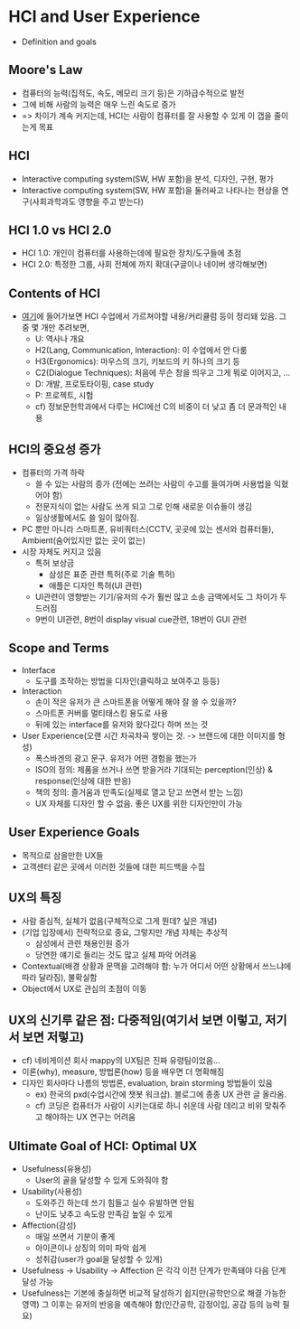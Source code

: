 # HCI and User Experience
 - Definition and goals

## Moore's Law
 - 컴퓨터의 능력(집적도, 속도, 메모리 크기 등)은 기하급수적으로 발전
 - 그에 비해 사람의 능력은 매우 느린 속도로 증가
 - => 차이가 계속 커지는데, HCI는 사람이 컴퓨터를 잘 사용할 수 있게 이 갭을 줄이는게 목표
 
## HCI
 - Interactive computing system(SW, HW 포함)을 분석, 디자인, 구현, 평가
 - Interactive computing system(SW, HW 포함)을 둘러싸고 나타나는 현상을 연구(사회과학과도 영향을 주고 받는다)
 
## HCI 1.0 vs HCI 2.0
 - HCI 1.0: 개인이 컴퓨터를 사용하는데에 필요한 장치/도구들에 초점
 - HCI 2.0: 특정한 그룹, 사회 전체에 까지 확대(구글이나 네이버 생각해보면)
 
## Contents of HCI
 - [여기](http://hcibib.org)에 들어가보면 HCI 수업에서 가르쳐야할 내용/커리큘럼 등이 정리돼 있음. 그 중 몇 개만 추려보면,
   - U: 역사나 개요
   - H2(Lang, Communication, Interaction): 이 수업에서 안 다룸
   - H3(Ergonomics): 마우스의 크기, 키보드의 키 하나의 크기 등
   - C2(Dialogue Techniques): 처음에 무슨 창을 띄우고 그게 뭐로 이어지고, ...
   - D: 개발, 프로토타이핑, case study
   - P: 프로젝트, 시험
   - cf) 정보문헌학과에서 다루는 HCI에선 C의 비중이 더 낮고 좀 더 문과적인 내용

## HCI의 중요성 증가
 - 컴퓨터의 가격 하락
   - 쓸 수 있는 사람의 증가 (전에는 쓰려는 사람이 수고를 들여가며 사용법을 익혔어야 함)
   - 전문지식이 없는 사람도 쓰게 되고 그로 인해 새로운 이슈들이 생김
   - 일상생활에서도 쓸 일이 많아짐.
 - PC 뿐만 아니라 스마트폰, 유비쿼터스(CCTV, 곳곳에 있는 센서와 컴퓨터들), Ambient(숨어있지만 없는 곳이 없는)
 - 시장 자체도 커지고 있음
   - 특허 보상금
     - 삼성은 표준 관련 특허(주로 기술 특허)
     - 애플은 디자인 특허(UI 관련)
   - UI관련이 영향받는 기기/유저의 수가 훨씬 많고 소송 금액에서도 그 차이가 두드러짐
   - 9번이 UI관련, 8번이 display visual cue관련, 18번이 GUI 관련
   
## Scope and Terms
 - Interface
   - 도구를 조작하는 방법을 디자인(클릭하고 보여주고 등등)
 - Interaction
   - 손이 작은 유저가 큰 스마트폰을 어떻게 해야 잘 쓸 수 있을까?
   - 스마트폰 커버를 멀티태스킹 용도로 사용
   - 뒤에 있는 interface를 유저와 왔다갔다 하며 쓰는 것
 - User Experience(오랜 시간 차곡차곡 쌓이는 것. -> 브랜드에 대한 이미지를 형성)
   - 폭스바겐의 광고 문구. 유저가 어떤 경험을 했는가
   - ISO의 정의: 제품을 쓰거나 쓰면 받을거라 기대되는 perception(인상) & response(인상에 대한 반응)
   - 책의 정의: 즐거움과 만족도(실제로 열고 닫고 쓰면서 받는 느낌)
   - UX 자체를 디자인 할 수 없음. 좋은 UX를 위한 디자인만이 가능

## User Experience Goals
 - 목적으로 삼을만한 UX들
 - 고객센터 같은 곳에서 이러한 것들에 대한 피드백을 수집

## UX의 특징
 - 사람 중심적, 실체가 없음(구체적으로 그게 뭔데? 싶은 개념)
 - (기업 입장에서) 전략적으로 중요, 그렇지만 개념 자체는 추상적
   - 삼성에서 관련 채용인원 증가
   - 당연한 얘기로 들리는 것도 많고 실체 파악 어려움
 - Contextual(배경 상황과 문맥을 고려해야 함: 누가 어디서 어떤 상황에서 쓰느냐에 따라 달라짐), 불확실함
 - Object에서 UX로 관심의 초점이 이동

## UX의 신기루 같은 점: 다중적임(여기서 보면 이렇고, 저기서 보면 저렇고)
 - cf) 네비게이션 회사 mappy의 UX팀은 진짜 유령팀이었음...
 - 이론(why), measure, 방법론(how) 등을 배우면 더 명확해짐
 - 디자인 회사마다 나름의 방법론, evaluation, brain storming 방법들이 있음
   - ex) 한국의 pxd(수업시간에 챗봇 워크샵). 블로그에 종종 UX 관련 글 올라옴.
   - cf) 코딩은 컴퓨터가 사람이 시키는대로 하니 쉬운데 사람 데리고 비위 맞춰주고 해야하는 UX 연구는 어려움
 
## Ultimate Goal of HCI: Optimal UX
- Usefulness(유용성)
  - User의 골을 달성할 수 있게 도와줘야 함
- Usability(사용성)
  - 도와주긴 하는데 쓰기 힘들고 실수 유발하면 안됨
  - 난이도 낮추고 속도랑 만족감 높일 수 있게
- Affection(감성)
  - 매일 쓰면서 기분이 좋게
  - 아이콘이나 상징의 의미 파악 쉽게
  - 성취감(user가 goal을 달성할 수 있게)
- Usefulness -> Usability -> Affection 은 각각 이전 단계가 만족돼야 다음 단계 달성 가능
- Usefulness는 기본에 충실하면 비교적 달성하기 쉽지만(공학만으로 해결 가능한 영역) 그 이후는 유저의 반응을 예측해야 함(인간공학, 감정이입, 공감 등의 능력 필요)
